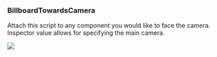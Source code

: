 ### BillboardTowardsCamera

Attach this script to any component you would like to face the camera. Inspector value allows for specifying the main camera.

![](https://i.imgur.com/x4ErEko.png)
